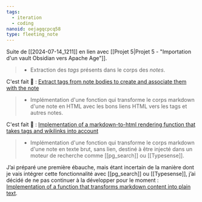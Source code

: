 ```yaml
---
tags:
  - iteration
  - coding
nanoid: oejagqcpcq58
type: fleeting_note
---
```

Suite de [[2024-07-14_1211]] en lien avec [[Projet 5|Projet 5 - "Importation d'un vault Obsidian vers Apache Age"]].

> - Extraction des *tags* présents dans le corps des *notes*.

C'est fait 🙂 : [Extract tags from note bodies to create and associate them with the note](https://github.com/stephane-klein/obsidian-vault-to-apache-age-poc/commit/e4767ec62fff60bcbb1faac256d8ab590cf0b783)

> - Implémentation d'une fonction qui transforme le corps markdown d'une note en HTML avec les bons liens HTML vers les tags et autres notes.

C'est fait 🙂 : [Implementation of a markdown-to-html rendering function that takes tags and wikilinks into account](https://github.com/stephane-klein/obsidian-vault-to-apache-age-poc/commit/7543bc373a48e5b0a20535a3b20015a6b52f92ce)

> - Implémentation d'une fonction qui transforme le corps markdown d'une note en texte brut, sans lien, destiné à être injecté dans un moteur de recherche comme [[pg_search]] ou [[Typesense]].

J’ai préparé une première ébauche, mais étant incertain de la manière dont je vais intégrer cette fonctionnalité avec [[pg_search]] ou [[Typesense]], j’ai décidé de ne pas continuer à la développer pour le moment : [ Implementation of a function that transforms markdown content into plain text](https://github.com/stephane-klein/obsidian-vault-to-apache-age-poc/commit/a72fa6658e8eb0c3447186dcb34356d9718d1a9a).
